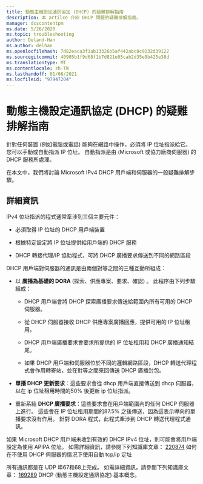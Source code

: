 ```yaml
---
title: 動態主機設定通訊協定 (DHCP) 的疑難排解指南
description: 本 artilce 介紹 DHCP 問題的疑難排解指南。
manager: dcscontentpm
ms.date: 5/26/2020
ms.topic: troubleshooting
author: Deland-Han
ms.author: delhan
ms.openlocfilehash: 7d82eaca3f1ab13326b5af442abc0c9232d39122
ms.sourcegitcommit: 40905b1f9d68f1b7d821e05cab2d35e9b425e38d
ms.translationtype: MT
ms.contentlocale: zh-TW
ms.lasthandoff: 01/06/2021
ms.locfileid: "97947204"
---
```

# <a name="troubleshooting-guide-for-dynamic-host-configuration-protocol-dhcp"></a>動態主機設定通訊協定 (DHCP) 的疑難排解指南

針對任何裝置 (例如電腦或電話) 能夠在網路中操作，必須將 IP 位址指派給它。 您可以手動或自動指派 IP 位址。 自動指派是由 (Microsoft 或協力廠商伺服器) 的 DHCP 服務所處理。

在本文中，我們將討論 Microsoft IPv4 DHCP 用戶端和伺服器的一般疑難排解步驟。

## <a name="more-information"></a>詳細資訊

IPv4 位址指派的程式通常牽涉到三個主要元件：

- 必須取得 IP 位址的 DHCP 用戶端裝置

- 根據特定設定將 IP 位址提供給用戶端的 DHCP 服務

- DHCP 轉接代理/IP 協助程式，可將 DHCP 廣播要求傳送到不同的網路區段

DHCP 用戶端對伺服器的通訊是由兩個對等之間的三種互動所組成：

- 以 **廣播為基礎的 DORA** (探索、供應專案、要求、確認) 。 此程序由下列步驟組成：

    - DHCP 用戶端會將 DHCP 探索廣播要求傳送給範圍內所有可用的 DHCP 伺服器。

    - 從 DHCP 伺服器接收 DHCP 供應專案廣播回應，提供可用的 IP 位址租用。

    - DHCP 用戶端廣播要求會要求所提供的 IP 位址租用和 DHCP 廣播通知結尾。

    - 如果 DHCP 用戶端和伺服器位於不同的邏輯網路區段，DHCP 轉送代理程式會作用轉寄站，並在對等之間來回傳送 DHCP 廣播封包。

- **單播 DHCP 更新要求**：這些要求會從 dhcp 用戶端直接傳送到 dhcp 伺服器，以在 ip 位址租用時間的50% 後更新 ip 位址指派。

- 重新系結 **DHCP 廣播要求**：這些要求會在用戶端範圍內的任何 DHCP 伺服器上進行。 這些會在 IP 位址租用期間的87.5% 之後傳送，因為這表示導向的單播要求沒有作用。 針對 DORA 程式，此程式牽涉到 DHCP 轉送代理程式通訊。

如果 Microsoft DHCP 用戶端未收到有效的 DHCP IPv4 位址，則可能會將用戶端設定為使用 APIPA 位址。 如需詳細資訊，請參閱下列知識庫文章： [220874](https://support.microsoft.com/help/220874) 如何在不使用 DHCP 伺服器的情況下使用自動 tcp/ip 定址

所有通訊都是在 UDP 埠67和68上完成。 如需詳細資訊，請參閱下列知識庫文章： [169289](https://support.microsoft.com/help/169289) DHCP (動態主機設定通訊協定) 基本概念。